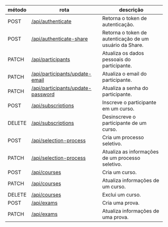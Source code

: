 | método | rota                                                                   | descrição                                               |
| ------ | ---------------------------------------------------------------------- | ------------------------------------------------------- |
| POST   | [/api/authenticate](./authenticate/authentication.md)                  | Retorna o token de autenticação.                        |
| POST   | [/api/authenticate-share](./authenticate/authenticationShare.md)       | Retorna o token de autenticação de um usuário da Share. |
| PATCH  | [/api/participants](./participants/updatePersonalData.md)              | Atualiza os dados pessoais do participante.             |
| PATCH  | [/api/participants/update-email](./participants/updateEmail.md)        | Atualiza o email do participante.                       |
| PATCH  | [/api/participants/update-password](./participants/updatePassword.md)  | Atualiza a senha do participante.                       |
| POST   | [/api/subscriptions](./subscriptions/subscribe.md)                     | Inscreve o participante em um curso.                    |
| DELETE | [/api/subscriptions](./subscriptions/unsubscribe.md)                   | Desinscreve o participante de um curso.                 |
| POST   | [/api/selection-process](./selectionProcess/createSelectionProcess.md) | Cria um processo seletivo.                              |
| PATCH  | [/api/selection-process](./selectionProcess/updateSelectionProcess.md) | Atualiza as informações de um processo seletivo.        |
| POST   | [/api/courses](./courses/createCourse.md)                              | Cria um curso.                                          |
| PATCH  | [/api/courses](./courses/updateCourse.md)                              | Atualiza informações de um curso.                       |
| DELETE | [/api/courses](./courses/deleteCourse.md)                              | Exclui um curso.                                        |
| POST   | [/api/exams](./exams/createExam.md)                                    | Cria uma prova.                                         |
| PATCH  | [/api/exams](./exams/updateExam.md)                                    | Atualiza informações de uma prova.                      |

